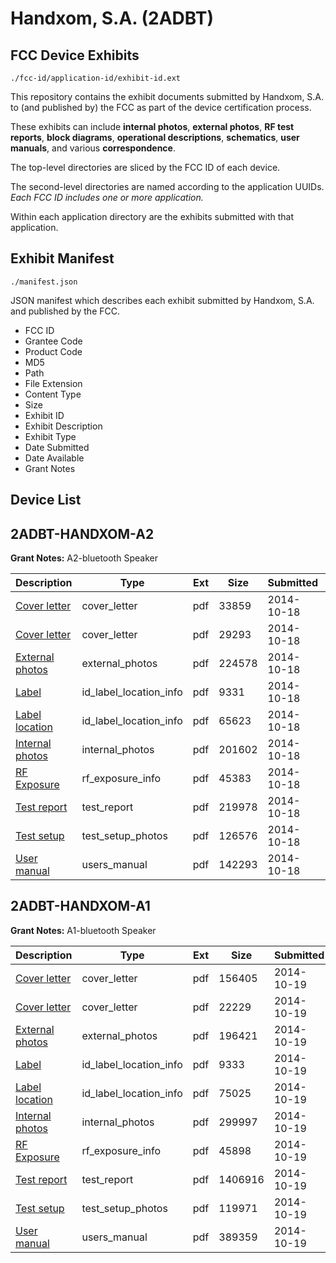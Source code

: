 # Handxom, S.A. (2ADBT)
## FCC Device Exhibits

```
./fcc-id/application-id/exhibit-id.ext
```

This repository contains the exhibit documents submitted by Handxom, S.A. to (and published by) the FCC as part of the device certification process.

These exhibits can include **internal photos**, **external photos**, **RF test reports**, **block diagrams**, **operational descriptions**, **schematics**, **user manuals**, and various **correspondence**.

The top-level directories are sliced by the FCC ID of each device.

The second-level directories are named according to the application UUIDs. *Each FCC ID includes one or more application.*

Within each application directory are the exhibits submitted with that application. 

## Exhibit Manifest

```
./manifest.json
```

JSON manifest which describes each exhibit submitted by Handxom, S.A. and published by the FCC.

- FCC ID
- Grantee Code
- Product Code
- MD5
- Path
- File Extension
- Content Type
- Size
- Exhibit ID
- Exhibit Description
- Exhibit Type
- Date Submitted
- Date Available
- Grant Notes

## Device List
## 2ADBT-HANDXOM-A2
**Grant Notes:** A2-bluetooth Speaker

| Description | Type | Ext | Size | Submitted | Available |
| ----------- | ---- | --- | ---- | --------- | --------- |
| [Cover letter](2ADBT-HANDXOM-A2/4079e94558d0fee9397f7677e7c9c9cf/2421727.pdf) | cover_letter | pdf | 33859 | 2014-10-18 | 2014-10-18 |
| [Cover letter](2ADBT-HANDXOM-A2/4079e94558d0fee9397f7677e7c9c9cf/2421728.pdf) | cover_letter | pdf | 29293 | 2014-10-18 | 2014-10-18 |
| [External photos](2ADBT-HANDXOM-A2/4079e94558d0fee9397f7677e7c9c9cf/2421729.pdf) | external_photos | pdf | 224578 | 2014-10-18 | 2014-10-18 |
| [Label](2ADBT-HANDXOM-A2/4079e94558d0fee9397f7677e7c9c9cf/2421730.pdf) | id_label_location_info | pdf | 9331 | 2014-10-18 | 2014-10-18 |
| [Label location](2ADBT-HANDXOM-A2/4079e94558d0fee9397f7677e7c9c9cf/2421731.pdf) | id_label_location_info | pdf | 65623 | 2014-10-18 | 2014-10-18 |
| [Internal photos](2ADBT-HANDXOM-A2/4079e94558d0fee9397f7677e7c9c9cf/2421732.pdf) | internal_photos | pdf | 201602 | 2014-10-18 | 2014-10-18 |
| [RF Exposure](2ADBT-HANDXOM-A2/4079e94558d0fee9397f7677e7c9c9cf/2421734.pdf) | rf_exposure_info | pdf | 45383 | 2014-10-18 | 2014-10-18 |
| [Test report](2ADBT-HANDXOM-A2/4079e94558d0fee9397f7677e7c9c9cf/2421736.pdf) | test_report | pdf | 219978 | 2014-10-18 | 2014-10-18 |
| [Test setup](2ADBT-HANDXOM-A2/4079e94558d0fee9397f7677e7c9c9cf/2421737.pdf) | test_setup_photos | pdf | 126576 | 2014-10-18 | 2014-10-18 |
| [User manual](2ADBT-HANDXOM-A2/4079e94558d0fee9397f7677e7c9c9cf/2421738.pdf) | users_manual | pdf | 142293 | 2014-10-18 | 2014-10-18 |
## 2ADBT-HANDXOM-A1
**Grant Notes:** A1-bluetooth Speaker

| Description | Type | Ext | Size | Submitted | Available |
| ----------- | ---- | --- | ---- | --------- | --------- |
| [Cover letter](2ADBT-HANDXOM-A1/c0f1ffd8094b0bd53d3c052743111693/2421967.pdf) | cover_letter | pdf | 156405 | 2014-10-19 | 2014-10-19 |
| [Cover letter](2ADBT-HANDXOM-A1/c0f1ffd8094b0bd53d3c052743111693/2421968.pdf) | cover_letter | pdf | 22229 | 2014-10-19 | 2014-10-19 |
| [External photos](2ADBT-HANDXOM-A1/c0f1ffd8094b0bd53d3c052743111693/2421969.pdf) | external_photos | pdf | 196421 | 2014-10-19 | 2014-10-19 |
| [Label](2ADBT-HANDXOM-A1/c0f1ffd8094b0bd53d3c052743111693/2421970.pdf) | id_label_location_info | pdf | 9333 | 2014-10-19 | 2014-10-19 |
| [Label location](2ADBT-HANDXOM-A1/c0f1ffd8094b0bd53d3c052743111693/2421971.pdf) | id_label_location_info | pdf | 75025 | 2014-10-19 | 2014-10-19 |
| [Internal photos](2ADBT-HANDXOM-A1/c0f1ffd8094b0bd53d3c052743111693/2421972.pdf) | internal_photos | pdf | 299997 | 2014-10-19 | 2014-10-19 |
| [RF Exposure](2ADBT-HANDXOM-A1/c0f1ffd8094b0bd53d3c052743111693/2421974.pdf) | rf_exposure_info | pdf | 45898 | 2014-10-19 | 2014-10-19 |
| [Test report](2ADBT-HANDXOM-A1/c0f1ffd8094b0bd53d3c052743111693/2421976.pdf) | test_report | pdf | 1406916 | 2014-10-19 | 2014-10-19 |
| [Test setup](2ADBT-HANDXOM-A1/c0f1ffd8094b0bd53d3c052743111693/2421977.pdf) | test_setup_photos | pdf | 119971 | 2014-10-19 | 2014-10-19 |
| [User manual](2ADBT-HANDXOM-A1/c0f1ffd8094b0bd53d3c052743111693/2421978.pdf) | users_manual | pdf | 389359 | 2014-10-19 | 2014-10-19 |

